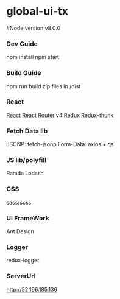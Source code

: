 # global-ui-tx

#Node version
v8.0.0

### Dev Guide
npm install
npm start

### Build Guide
npm run build
zip files in /dist

### React
React
React Router v4
Redux
Redux-thunk

### Fetch Data lib
JSONP: fetch-jsonp
Form-Data: axios + qs

### JS lib/polyfill
Ramda
Lodash

### CSS
sass/scss

### UI FrameWork
Ant Design


### Logger 
redux-logger


### ServerUrl
http://52.196.185.136